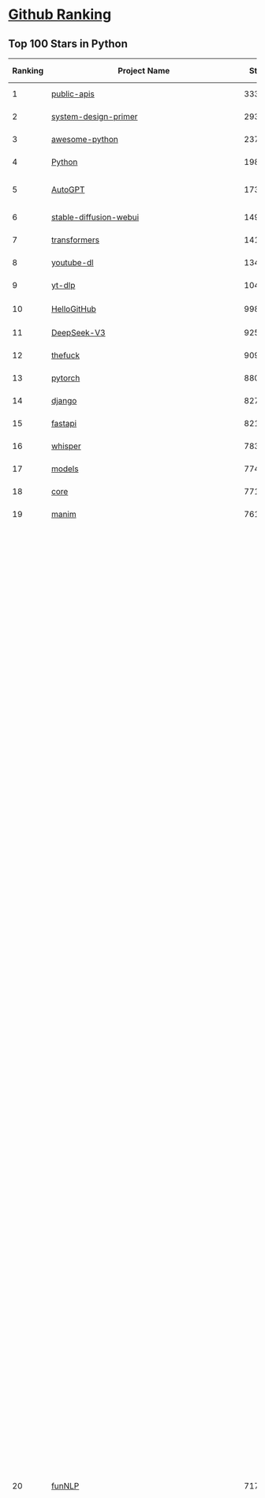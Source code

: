 [Github Ranking](../README.md)
==========

## Top 100 Stars in Python

| Ranking | Project Name | Stars | Forks | Language | Open Issues | Description | Last Commit |
| ------- | ------------ | ----- | ----- | -------- | ----------- | ----------- | ----------- |
| 1 | [public-apis](https://github.com/public-apis/public-apis) | 333171 | 35221 | Python | 61 | A collective list of free APIs | 2024-10-31T19:50:02Z |
| 2 | [system-design-primer](https://github.com/donnemartin/system-design-primer) | 293123 | 48748 | Python | 236 | Learn how to design large-scale systems. Prep for the system design interview.  Includes Anki flashcards. | 2024-12-02T01:10:39Z |
| 3 | [awesome-python](https://github.com/vinta/awesome-python) | 237524 | 25417 | Python | 0 | An opinionated list of awesome Python frameworks, libraries, software and resources. | 2024-08-11T17:10:18Z |
| 4 | [Python](https://github.com/TheAlgorithms/Python) | 198507 | 46411 | Python | 64 | All Algorithms implemented in Python | 2025-03-18T08:53:54Z |
| 5 | [AutoGPT](https://github.com/Significant-Gravitas/AutoGPT) | 173548 | 45368 | Python | 185 | AutoGPT is the vision of accessible AI for everyone, to use and to build on. Our mission is to provide the tools, so that you can focus on what matters. | 2025-03-18T23:24:26Z |
| 6 | [stable-diffusion-webui](https://github.com/AUTOMATIC1111/stable-diffusion-webui) | 149624 | 27935 | Python | 2314 | Stable Diffusion web UI | 2025-03-04T16:11:29Z |
| 7 | [transformers](https://github.com/huggingface/transformers) | 141454 | 28327 | Python | 1029 | 🤗 Transformers: State-of-the-art Machine Learning for Pytorch, TensorFlow, and JAX. | 2025-03-18T22:39:52Z |
| 8 | [youtube-dl](https://github.com/ytdl-org/youtube-dl) | 134721 | 10246 | Python | 3689 | Command-line program to download videos from YouTube.com and other video sites | 2025-03-11T02:00:24Z |
| 9 | [yt-dlp](https://github.com/yt-dlp/yt-dlp) | 104542 | 8201 | Python | 1544 | A feature-rich command-line audio/video downloader | 2025-03-16T22:10:17Z |
| 10 | [HelloGitHub](https://github.com/521xueweihan/HelloGitHub) | 99896 | 9844 | Python | 200 | :octocat: 分享 GitHub 上有趣、入门级的开源项目。Share interesting, entry-level open source projects on GitHub. | 2025-03-10T10:04:23Z |
| 11 | [DeepSeek-V3](https://github.com/deepseek-ai/DeepSeek-V3) | 92503 | 15024 | Python | 96 | None | 2025-03-16T15:42:21Z |
| 12 | [thefuck](https://github.com/nvbn/thefuck) | 90960 | 3656 | Python | 277 | Magnificent app which corrects your previous console command. | 2024-07-19T14:56:13Z |
| 13 | [pytorch](https://github.com/pytorch/pytorch) | 88006 | 23617 | Python | 14688 | Tensors and Dynamic neural networks in Python with strong GPU acceleration | 2025-03-19T04:00:03Z |
| 14 | [django](https://github.com/django/django) | 82763 | 32384 | Python | 0 | The Web framework for perfectionists with deadlines. | 2025-03-19T01:16:28Z |
| 15 | [fastapi](https://github.com/fastapi/fastapi) | 82165 | 7094 | Python | 53 | FastAPI framework, high performance, easy to learn, fast to code, ready for production | 2025-03-17T17:29:37Z |
| 16 | [whisper](https://github.com/openai/whisper) | 78358 | 9387 | Python | 0 | Robust Speech Recognition via Large-Scale Weak Supervision | 2025-01-04T20:56:17Z |
| 17 | [models](https://github.com/tensorflow/models) | 77454 | 45660 | Python | 1063 | Models and examples built with TensorFlow | 2025-03-17T10:50:24Z |
| 18 | [core](https://github.com/home-assistant/core) | 77177 | 32926 | Python | 2810 | :house_with_garden: Open source home automation that puts local control and privacy first. | 2025-03-19T01:48:35Z |
| 19 | [manim](https://github.com/3b1b/manim) | 76185 | 6619 | Python | 440 | Animation engine for explanatory math videos | 2025-02-26T15:52:59Z |
| 20 | [funNLP](https://github.com/fighting41love/funNLP) | 71763 | 14748 | Python | 30 | 中英文敏感词、语言检测、中外手机/电话归属地/运营商查询、名字推断性别、手机号抽取、身份证抽取、邮箱抽取、中日文人名库、中文缩写库、拆字词典、词汇情感值、停用词、反动词表、暴恐词表、繁简体转换、英文模拟中文发音、汪峰歌词生成器、职业名称词库、同义词库、反义词库、否定词库、汽车品牌词库、汽车零件词库、连续英文切割、各种中文词向量、公司名字大全、古诗词库、IT词库、财经词库、成语词库、地名词库、历史名人词库、诗词词库、医学词库、饮食词库、法律词库、汽车词库、动物词库、中文聊天语料、中文谣言数据、百度中文问答数据集、句子相似度匹配算法集合、bert资源、文本生成&摘要相关工具、cocoNLP信息抽取工具、国内电话号码正则匹配、清华大学XLORE:中英文跨语言百科知识图谱、清华大学人工智能技术系列报告、自然语言生成、NLU太难了系列、自动对联数据及机器人、用户名黑名单列表、罪名法务名词及分类模型、微信公众号语料、cs224n深度学习自然语言处理课程、中文手写汉字识别、中文自然语言处理 语料/数据集、变量命名神器、分词语料库+代码、任务型对话英文数据集、ASR 语音数据集 + 基于深度学习的中文语音识别系统、笑声检测器、Microsoft多语言数字/单位/如日期时间识别包、中华新华字典数据库及api(包括常用歇后语、成语、词语和汉字)、文档图谱自动生成、SpaCy 中文模型、Common Voice语音识别数据集新版、神经网络关系抽取、基于bert的命名实体识别、关键词(Keyphrase)抽取包pke、基于医疗领域知识图谱的问答系统、基于依存句法与语义角色标注的事件三元组抽取、依存句法分析4万句高质量标注数据、cnocr：用来做中文OCR的Python3包、中文人物关系知识图谱项目、中文nlp竞赛项目及代码汇总、中文字符数据、speech-aligner: 从“人声语音”及其“语言文本”产生音素级别时间对齐标注的工具、AmpliGraph: 知识图谱表示学习(Python)库：知识图谱概念链接预测、Scattertext 文本可视化(python)、语言/知识表示工具：BERT & ERNIE、中文对比英文自然语言处理NLP的区别综述、Synonyms中文近义词工具包、HarvestText领域自适应文本挖掘工具（新词发现-情感分析-实体链接等）、word2word：(Python)方便易用的多语言词-词对集：62种语言/3,564个多语言对、语音识别语料生成工具：从具有音频/字幕的在线视频创建自动语音识别(ASR)语料库、构建医疗实体识别的模型（包含词典和语料标注）、单文档非监督的关键词抽取、Kashgari中使用gpt-2语言模型、开源的金融投资数据提取工具、文本自动摘要库TextTeaser: 仅支持英文、人民日报语料处理工具集、一些关于自然语言的基本模型、基于14W歌曲知识库的问答尝试--功能包括歌词接龙and已知歌词找歌曲以及歌曲歌手歌词三角关系的问答、基于Siamese bilstm模型的相似句子判定模型并提供训练数据集和测试数据集、用Transformer编解码模型实现的根据Hacker News文章标题自动生成评论、用BERT进行序列标记和文本分类的模板代码、LitBank：NLP数据集——支持自然语言处理和计算人文学科任务的100部带标记英文小说语料、百度开源的基准信息抽取系统、虚假新闻数据集、Facebook: LAMA语言模型分析，提供Transformer-XL/BERT/ELMo/GPT预训练语言模型的统一访问接口、CommonsenseQA：面向常识的英文QA挑战、中文知识图谱资料、数据及工具、各大公司内部里大牛分享的技术文档 PDF 或者 PPT、自然语言生成SQL语句（英文）、中文NLP数据增强（EDA）工具、英文NLP数据增强工具 、基于医药知识图谱的智能问答系统、京东商品知识图谱、基于mongodb存储的军事领域知识图谱问答项目、基于远监督的中文关系抽取、语音情感分析、中文ULMFiT-情感分析-文本分类-语料及模型、一个拍照做题程序、世界各国大规模人名库、一个利用有趣中文语料库 qingyun 训练出来的中文聊天机器人、中文聊天机器人seqGAN、省市区镇行政区划数据带拼音标注、教育行业新闻语料库包含自动文摘功能、开放了对话机器人-知识图谱-语义理解-自然语言处理工具及数据、中文知识图谱：基于百度百科中文页面-抽取三元组信息-构建中文知识图谱、masr: 中文语音识别-提供预训练模型-高识别率、Python音频数据增广库、中文全词覆盖BERT及两份阅读理解数据、ConvLab：开源多域端到端对话系统平台、中文自然语言处理数据集、基于最新版本rasa搭建的对话系统、基于TensorFlow和BERT的管道式实体及关系抽取、一个小型的证券知识图谱/知识库、复盘所有NLP比赛的TOP方案、OpenCLaP：多领域开源中文预训练语言模型仓库、UER：基于不同语料+编码器+目标任务的中文预训练模型仓库、中文自然语言处理向量合集、基于金融-司法领域(兼有闲聊性质)的聊天机器人、g2pC：基于上下文的汉语读音自动标记模块、Zincbase 知识图谱构建工具包、诗歌质量评价/细粒度情感诗歌语料库、快速转化「中文数字」和「阿拉伯数字」、百度知道问答语料库、基于知识图谱的问答系统、jieba_fast 加速版的jieba、正则表达式教程、中文阅读理解数据集、基于BERT等最新语言模型的抽取式摘要提取、Python利用深度学习进行文本摘要的综合指南、知识图谱深度学习相关资料整理、维基大规模平行文本语料、StanfordNLP 0.2.0：纯Python版自然语言处理包、NeuralNLP-NeuralClassifier：腾讯开源深度学习文本分类工具、端到端的封闭域对话系统、中文命名实体识别：NeuroNER vs. BertNER、新闻事件线索抽取、2019年百度的三元组抽取比赛：“科学空间队”源码、基于依存句法的开放域文本知识三元组抽取和知识库构建、中文的GPT2训练代码、ML-NLP - 机器学习(Machine Learning)NLP面试中常考到的知识点和代码实现、nlp4han:中文自然语言处理工具集(断句/分词/词性标注/组块/句法分析/语义分析/NER/N元语法/HMM/代词消解/情感分析/拼写检查、XLM：Facebook的跨语言预训练语言模型、用基于BERT的微调和特征提取方法来进行知识图谱百度百科人物词条属性抽取、中文自然语言处理相关的开放任务-数据集-当前最佳结果、CoupletAI - 基于CNN+Bi-LSTM+Attention 的自动对对联系统、抽象知识图谱、MiningZhiDaoQACorpus - 580万百度知道问答数据挖掘项目、brat rapid annotation tool: 序列标注工具、大规模中文知识图谱数据：1.4亿实体、数据增强在机器翻译及其他nlp任务中的应用及效果、allennlp阅读理解:支持多种数据和模型、PDF表格数据提取工具 、 Graphbrain：AI开源软件库和科研工具，目的是促进自动意义提取和文本理解以及知识的探索和推断、简历自动筛选系统、基于命名实体识别的简历自动摘要、中文语言理解测评基准，包括代表性的数据集&基准模型&语料库&排行榜、树洞 OCR 文字识别 、从包含表格的扫描图片中识别表格和文字、语声迁移、Python口语自然语言处理工具集(英文)、 similarity：相似度计算工具包，java编写、海量中文预训练ALBERT模型 、Transformers 2.0 、基于大规模音频数据集Audioset的音频增强 、Poplar：网页版自然语言标注工具、图片文字去除，可用于漫画翻译 、186种语言的数字叫法库、Amazon发布基于知识的人-人开放领域对话数据集 、中文文本纠错模块代码、繁简体转换 、 Python实现的多种文本可读性评价指标、类似于人名/地名/组织机构名的命名体识别数据集 、东南大学《知识图谱》研究生课程(资料)、. 英文拼写检查库 、 wwsearch是企业微信后台自研的全文检索引擎、CHAMELEON：深度学习新闻推荐系统元架构 、 8篇论文梳理BERT相关模型进展与反思、DocSearch：免费文档搜索引擎、 LIDA：轻量交互式对话标注工具 、aili - the fastest in-memory index in the East 东半球最快并发索引 、知识图谱车音工作项目、自然语言生成资源大全 、中日韩分词库mecab的Python接口库、中文文本摘要/关键词提取、汉字字符特征提取器 (featurizer)，提取汉字的特征（发音特征、字形特征）用做深度学习的特征、中文生成任务基准测评 、中文缩写数据集、中文任务基准测评 - 代表性的数据集-基准(预训练)模型-语料库-baseline-工具包-排行榜、PySS3：面向可解释AI的SS3文本分类器机器可视化工具 、中文NLP数据集列表、COPE - 格律诗编辑程序、doccano：基于网页的开源协同多语言文本标注工具 、PreNLP：自然语言预处理库、简单的简历解析器，用来从简历中提取关键信息、用于中文闲聊的GPT2模型：GPT2-chitchat、基于检索聊天机器人多轮响应选择相关资源列表(Leaderboards、Datasets、Papers)、(Colab)抽象文本摘要实现集锦(教程 、词语拼音数据、高效模糊搜索工具、NLP数据增广资源集、微软对话机器人框架 、 GitHub Typo Corpus：大规模GitHub多语言拼写错误/语法错误数据集、TextCluster：短文本聚类预处理模块 Short text cluster、面向语音识别的中文文本规范化、BLINK：最先进的实体链接库、BertPunc：基于BERT的最先进标点修复模型、Tokenizer：快速、可定制的文本词条化库、中文语言理解测评基准，包括代表性的数据集、基准(预训练)模型、语料库、排行榜、spaCy 医学文本挖掘与信息提取 、 NLP任务示例项目代码集、 python拼写检查库、chatbot-list - 行业内关于智能客服、聊天机器人的应用和架构、算法分享和介绍、语音质量评价指标(MOSNet, BSSEval, STOI, PESQ, SRMR)、 用138GB语料训练的法文RoBERTa预训练语言模型 、BERT-NER-Pytorch：三种不同模式的BERT中文NER实验、无道词典 - 有道词典的命令行版本，支持英汉互查和在线查询、2019年NLP亮点回顾、 Chinese medical dialogue data 中文医疗对话数据集 、最好的汉字数字(中文数字)-阿拉伯数字转换工具、 基于百科知识库的中文词语多词义/义项获取与特定句子词语语义消歧、awesome-nlp-sentiment-analysis - 情感分析、情绪原因识别、评价对象和评价词抽取、LineFlow：面向所有深度学习框架的NLP数据高效加载器、中文医学NLP公开资源整理 、MedQuAD：(英文)医学问答数据集、将自然语言数字串解析转换为整数和浮点数、Transfer Learning in Natural Language Processing (NLP) 、面向语音识别的中文/英文发音辞典、Tokenizers：注重性能与多功能性的最先进分词器、CLUENER 细粒度命名实体识别 Fine Grained Named Entity Recognition、 基于BERT的中文命名实体识别、中文谣言数据库、NLP数据集/基准任务大列表、nlp相关的一些论文及代码, 包括主题模型、词向量(Word Embedding)、命名实体识别(NER)、文本分类(Text Classificatin)、文本生成(Text Generation)、文本相似性(Text Similarity)计算等，涉及到各种与nlp相关的算法，基于keras和tensorflow 、Python文本挖掘/NLP实战示例、 Blackstone：面向非结构化法律文本的spaCy pipeline和NLP模型通过同义词替换实现文本“变脸” 、中文 预训练 ELECTREA 模型: 基于对抗学习 pretrain Chinese Model 、albert-chinese-ner - 用预训练语言模型ALBERT做中文NER 、基于GPT2的特定主题文本生成/文本增广、开源预训练语言模型合集、多语言句向量包、编码、标记和实现：一种可控高效的文本生成方法、 英文脏话大列表 、attnvis：GPT2、BERT等transformer语言模型注意力交互可视化、CoVoST：Facebook发布的多语种语音-文本翻译语料库，包括11种语言(法语、德语、荷兰语、俄语、西班牙语、意大利语、土耳其语、波斯语、瑞典语、蒙古语和中文)的语音、文字转录及英文译文、Jiagu自然语言处理工具 - 以BiLSTM等模型为基础，提供知识图谱关系抽取 中文分词 词性标注 命名实体识别 情感分析 新词发现 关键词 文本摘要 文本聚类等功能、用unet实现对文档表格的自动检测，表格重建、NLP事件提取文献资源列表 、 金融领域自然语言处理研究资源大列表、CLUEDatasetSearch - 中英文NLP数据集：搜索所有中文NLP数据集，附常用英文NLP数据集 、medical_NER - 中文医学知识图谱命名实体识别 、(哈佛)讲因果推理的免费书、知识图谱相关学习资料/数据集/工具资源大列表、Forte：灵活强大的自然语言处理pipeline工具集 、Python字符串相似性算法库、PyLaia：面向手写文档分析的深度学习工具包、TextFooler：针对文本分类/推理的对抗文本生成模块、Haystack：灵活、强大的可扩展问答(QA)框架、中文关键短语抽取工具 | 2024-05-10T07:38:24Z |
| 21 | [ComfyUI](https://github.com/comfyanonymous/ComfyUI) | 71492 | 7745 | Python | 2047 | The most powerful and modular diffusion model GUI, api and backend with a graph/nodes interface. | 2025-03-19T03:19:41Z |
| 22 | [devops-exercises](https://github.com/bregman-arie/devops-exercises) | 70507 | 15785 | Python | 32 | Linux, Jenkins, AWS, SRE, Prometheus, Docker, Python, Ansible, Git, Kubernetes, Terraform, OpenStack, SQL, NoSQL, Azure, GCP, DNS, Elastic, Network, Virtualization. DevOps Interview Questions | 2025-01-25T17:57:43Z |
| 23 | [screenshot-to-code](https://github.com/abi/screenshot-to-code) | 69117 | 8507 | Python | 96 | Drop in a screenshot and convert it to clean code (HTML/Tailwind/React/Vue) | 2025-03-17T18:11:47Z |
| 24 | [flask](https://github.com/pallets/flask) | 69101 | 16327 | Python | 5 | The Python micro framework for building web applications. | 2025-01-05T17:10:05Z |
| 25 | [gpt_academic](https://github.com/binary-husky/gpt_academic) | 67944 | 8325 | Python | 248 | 为GPT/GLM等LLM大语言模型提供实用化交互接口，特别优化论文阅读/润色/写作体验，模块化设计，支持自定义快捷按钮&函数插件，支持Python和C++等项目剖析&自译解功能，PDF/LaTex论文翻译&总结功能，支持并行问询多种LLM模型，支持chatglm3等本地模型。接入通义千问, deepseekcoder, 讯飞星火, 文心一言, llama2, rwkv, claude2, moss等。 | 2025-03-10T15:44:57Z |
| 26 | [d2l-zh](https://github.com/d2l-ai/d2l-zh) | 67280 | 11425 | Python | 0 | 《动手学深度学习》：面向中文读者、能运行、可讨论。中英文版被70多个国家的500多所大学用于教学。 | 2024-07-30T09:32:19Z |
| 27 | [awesome-machine-learning](https://github.com/josephmisiti/awesome-machine-learning) | 67248 | 14813 | Python | 0 | A curated list of awesome Machine Learning frameworks, libraries and software. | 2025-02-13T13:51:00Z |
| 28 | [cpython](https://github.com/python/cpython) | 65828 | 31339 | Python | 7205 | The Python programming language | 2025-03-19T00:33:32Z |
| 29 | [ansible](https://github.com/ansible/ansible) | 64343 | 23994 | Python | 549 | Ansible is a radically simple IT automation platform that makes your applications and systems easier to deploy and maintain. Automate everything from code deployment to network configuration to cloud management, in a language that approaches plain English, using SSH, with no agents to install on remote systems. https://docs.ansible.com. | 2025-03-18T19:54:49Z |
| 30 | [PayloadsAllTheThings](https://github.com/swisskyrepo/PayloadsAllTheThings) | 63977 | 15144 | Python | 0 | A list of useful payloads and bypass for Web Application Security and Pentest/CTF | 2025-03-17T18:51:30Z |
| 31 | [gpt4free](https://github.com/xtekky/gpt4free) | 63840 | 13569 | Python | 17 | The official gpt4free repository \| various collection of powerful language models \| o3 and deepseek r1, gpt-4.5 | 2025-03-13T12:17:22Z |
| 32 | [sherlock](https://github.com/sherlock-project/sherlock) | 63084 | 7280 | Python | 86 | Hunt down social media accounts by username across social networks | 2025-02-17T06:07:27Z |
| 33 | [keras](https://github.com/keras-team/keras) | 62710 | 19544 | Python | 230 | Deep Learning for humans | 2025-03-19T04:01:14Z |
| 34 | [scikit-learn](https://github.com/scikit-learn/scikit-learn) | 61461 | 25692 | Python | 1584 | scikit-learn: machine learning in Python | 2025-03-18T19:10:10Z |
| 35 | [new-pac](https://github.com/Alvin9999/new-pac) | 59488 | 9805 | Python | 423 | 翻墙-科学上网、自由上网、免费科学上网、免费翻墙、fanqiang、油管youtube/视频下载、软件、VPN、一键翻墙浏览器，vps一键搭建翻墙服务器脚本/教程，免费shadowsocks/ss/ssr/v2ray/goflyway账号/节点，翻墙梯子，电脑、手机、iOS、安卓、windows、Mac、Linux、路由器翻墙、科学上网、youtube视频下载、youtube油管镜像/免翻墙网站、美区apple id共享账号、翻墙-科学上网-梯子 | 2025-03-19T04:02:19Z |
| 36 | [annotated_deep_learning_paper_implementations](https://github.com/labmlai/annotated_deep_learning_paper_implementations) | 59283 | 6012 | Python | 31 | 🧑‍🏫 60+ Implementations/tutorials of deep learning papers with side-by-side notes 📝; including transformers (original, xl, switch, feedback, vit, ...), optimizers (adam, adabelief, sophia, ...), gans(cyclegan, stylegan2, ...), 🎮 reinforcement learning (ppo, dqn), capsnet, distillation, ... 🧠 | 2024-08-24T09:18:59Z |
| 37 | [open-interpreter](https://github.com/OpenInterpreter/open-interpreter) | 58816 | 5015 | Python | 216 | A natural language interface for computers | 2025-01-24T13:02:04Z |
| 38 | [localstack](https://github.com/localstack/localstack) | 58077 | 4108 | Python | 269 | 💻 A fully functional local AWS cloud stack. Develop and test your cloud & Serverless apps offline | 2025-03-19T03:19:30Z |
| 39 | [llama](https://github.com/meta-llama/llama) | 57890 | 9719 | Python | 423 | Inference code for Llama models | 2025-01-26T21:42:26Z |
| 40 | [private-gpt](https://github.com/zylon-ai/private-gpt) | 55464 | 7427 | Python | 243 | Interact with your documents using the power of GPT, 100% privately, no data leaks | 2024-11-13T19:30:32Z |
| 41 | [you-get](https://github.com/soimort/you-get) | 55329 | 9739 | Python | 0 | :arrow_double_down: Dumb downloader that scrapes the web | 2025-01-04T02:13:08Z |
| 42 | [scrapy](https://github.com/scrapy/scrapy) | 54574 | 10708 | Python | 438 | Scrapy, a fast high-level web crawling & scraping framework for Python. | 2025-03-17T11:26:23Z |
| 43 | [face_recognition](https://github.com/ageitgey/face_recognition) | 54374 | 13570 | Python | 764 | The world's simplest facial recognition api for Python and the command line | 2024-08-21T06:22:36Z |
| 44 | [Real-Time-Voice-Cloning](https://github.com/CorentinJ/Real-Time-Voice-Cloning) | 53753 | 8907 | Python | 199 | Clone a voice in 5 seconds to generate arbitrary speech in real-time | 2024-08-14T19:54:03Z |
| 45 | [faceswap](https://github.com/deepfakes/faceswap) | 53481 | 13356 | Python | 31 | Deepfakes Software For All | 2025-02-26T17:55:37Z |
| 46 | [gpt-engineer](https://github.com/AntonOsika/gpt-engineer) | 53425 | 7000 | Python | 22 | CLI platform to experiment with codegen. Precursor to: https://lovable.dev | 2024-11-17T22:47:32Z |
| 47 | [yolov5](https://github.com/ultralytics/yolov5) | 52974 | 16769 | Python | 214 | YOLOv5 🚀 in PyTorch > ONNX > CoreML > TFLite | 2025-03-14T12:28:50Z |
| 48 | [openpilot](https://github.com/commaai/openpilot) | 52911 | 9554 | Python | 120 | openpilot is an operating system for robotics. Currently, it upgrades the driver assistance system on 300+ supported cars. | 2025-03-19T03:16:09Z |
| 49 | [MetaGPT](https://github.com/geekan/MetaGPT) | 52857 | 6263 | Python | 50 | 🌟 The Multi-Agent Framework: First AI Software Company, Towards Natural Language Programming | 2025-03-18T08:03:03Z |
| 50 | [requests](https://github.com/psf/requests) | 52617 | 9407 | Python | 189 | A simple, yet elegant, HTTP library. | 2025-02-20T18:43:14Z |
| 51 | [langflow](https://github.com/langflow-ai/langflow) | 52016 | 5706 | Python | 350 | Langflow is a powerful tool for building and deploying AI-powered agents and workflows. | 2025-03-19T03:29:37Z |
| 52 | [hackingtool](https://github.com/Z4nzu/hackingtool) | 51912 | 5595 | Python | 48 | ALL IN ONE Hacking Tool For Hackers | 2025-03-03T15:17:19Z |
| 53 | [rich](https://github.com/Textualize/rich) | 51272 | 1805 | Python | 204 | Rich is a Python library for rich text and beautiful formatting in the terminal. | 2024-12-02T16:01:57Z |
| 54 | [OpenHands](https://github.com/All-Hands-AI/OpenHands) | 50840 | 5586 | Python | 258 | 🙌 OpenHands: Code Less, Make More | 2025-03-19T04:05:22Z |
| 55 | [grok-1](https://github.com/xai-org/grok-1) | 50248 | 8362 | Python | 80 | Grok open release | 2024-08-30T04:17:25Z |
| 56 | [PaddleOCR](https://github.com/PaddlePaddle/PaddleOCR) | 47474 | 8081 | Python | 39 | Awesome multilingual OCR toolkits based on PaddlePaddle (practical ultra lightweight OCR system, support 80+ languages recognition, provide data annotation and synthesis tools, support training and deployment among server, mobile, embedded and IoT devices) | 2025-03-18T07:35:36Z |
| 57 | [professional-programming](https://github.com/charlax/professional-programming) | 47421 | 3766 | Python | 0 | A collection of learning resources for curious software engineers | 2025-03-16T19:18:16Z |
| 58 | [big-list-of-naughty-strings](https://github.com/minimaxir/big-list-of-naughty-strings) | 47015 | 2150 | Python | 69 | The Big List of Naughty Strings is a list of strings which have a high probability of causing issues when used as user-input data. | 2024-04-18T03:26:59Z |
| 59 | [browser-use](https://github.com/browser-use/browser-use) | 45908 | 4714 | Python | 321 | Make websites accessible for AI agents | 2025-03-16T17:30:55Z |
| 60 | [30-Days-Of-Python](https://github.com/Asabeneh/30-Days-Of-Python) | 45166 | 8641 | Python | 51 | 30 days of Python programming challenge is a step-by-step guide to learn the Python programming language in 30 days. This challenge may take more than100 days, follow your own pace.  These videos may help too: https://www.youtube.com/channel/UC7PNRuno1rzYPb1xLa4yktw | 2025-03-18T10:53:37Z |
| 61 | [pandas](https://github.com/pandas-dev/pandas) | 44891 | 18351 | Python | 3624 | Flexible and powerful data analysis / manipulation library for Python, providing labeled data structures similar to R data.frame objects, statistical functions, and much more | 2025-03-17T19:44:21Z |
| 62 | [Deep-Live-Cam](https://github.com/hacksider/Deep-Live-Cam) | 44696 | 6596 | Python | 15 | real time face swap and one-click video deepfake with only a single image | 2025-03-18T21:30:33Z |
| 63 | [LLaMA-Factory](https://github.com/hiyouga/LLaMA-Factory) | 44656 | 5460 | Python | 369 | Unified Efficient Fine-Tuning of 100+ LLMs & VLMs (ACL 2024) | 2025-03-18T13:31:12Z |
| 64 | [Fooocus](https://github.com/lllyasviel/Fooocus) | 43856 | 6650 | Python | 205 | Focus on prompting and generating | 2025-01-24T10:55:35Z |
| 65 | [text-generation-webui](https://github.com/oobabooga/text-generation-webui) | 42917 | 5533 | Python | 209 | A Gradio web UI for Large Language Models with support for multiple inference backends. | 2025-03-17T20:39:58Z |
| 66 | [GPT-SoVITS](https://github.com/RVC-Boss/GPT-SoVITS) | 42682 | 4755 | Python | 735 | 1 min voice data can also be used to train a good TTS model! (few shot voice cloning) | 2025-03-05T10:22:01Z |
| 67 | [vllm](https://github.com/vllm-project/vllm) | 41894 | 6326 | Python | 1478 | A high-throughput and memory-efficient inference and serving engine for LLMs | 2025-03-19T02:34:03Z |
| 68 | [autogen](https://github.com/microsoft/autogen) | 41712 | 6218 | Python | 464 | A programming framework for agentic AI 🤖 PyPi: autogen-agentchat Discord: https://aka.ms/autogen-discord Office Hour: https://aka.ms/autogen-officehour | 2025-03-19T03:17:22Z |
| 69 | [odoo](https://github.com/odoo/odoo) | 41422 | 26873 | Python | 3065 | Odoo. Open Source Apps To Grow Your Business. | 2025-03-19T03:09:26Z |
| 70 | [python-patterns](https://github.com/faif/python-patterns) | 41088 | 6964 | Python | 10 | A collection of design patterns/idioms in Python | 2024-09-05T20:53:59Z |
| 71 | [ChatGLM-6B](https://github.com/THUDM/ChatGLM-6B) | 41018 | 5229 | Python | 556 | ChatGLM-6B: An Open Bilingual Dialogue Language Model \| 开源双语对话语言模型 | 2024-06-27T04:05:25Z |
| 72 | [ColossalAI](https://github.com/hpcaitech/ColossalAI) | 40621 | 4484 | Python | 418 | Making large AI models cheaper, faster and more accessible | 2025-03-18T09:47:56Z |
| 73 | [stablediffusion](https://github.com/Stability-AI/stablediffusion) | 40525 | 5188 | Python | 245 | High-Resolution Image Synthesis with Latent Diffusion Models | 2024-10-10T21:28:57Z |
| 74 | [diagrams](https://github.com/mingrammer/diagrams) | 40430 | 2599 | Python | 305 | :art: Diagram as Code for prototyping cloud system architectures | 2025-03-18T03:19:30Z |
| 75 | [ailearning](https://github.com/apachecn/ailearning) | 40355 | 11522 | Python | 2 | AiLearning：数据分析+机器学习实战+线性代数+PyTorch+NLTK+TF2 | 2024-11-12T16:21:55Z |
| 76 | [sentry](https://github.com/getsentry/sentry) | 40315 | 4285 | Python | 2121 | Developer-first error tracking and performance monitoring | 2025-03-19T03:35:07Z |
| 77 | [markitdown](https://github.com/microsoft/markitdown) | 40279 | 1889 | Python | 152 | Python tool for converting files and office documents to Markdown. | 2025-03-17T14:52:54Z |
| 78 | [nanoGPT](https://github.com/karpathy/nanoGPT) | 40158 | 6608 | Python | 221 | The simplest, fastest repository for training/finetuning medium-sized GPTs. | 2024-12-09T23:53:04Z |
| 79 | [llama_index](https://github.com/run-llama/llama_index) | 40130 | 5715 | Python | 703 | LlamaIndex is the leading framework for building LLM-powered agents over your data. | 2025-03-19T02:02:26Z |
| 80 | [black](https://github.com/psf/black) | 39940 | 2561 | Python | 330 | The uncompromising Python code formatter | 2025-03-17T06:27:07Z |
| 81 | [airflow](https://github.com/apache/airflow) | 39212 | 14797 | Python | 1143 | Apache Airflow - A platform to programmatically author, schedule, and monitor workflows | 2025-03-19T03:16:09Z |
| 82 | [cheat.sh](https://github.com/chubin/cheat.sh) | 39110 | 1811 | Python | 120 | the only cheat sheet you need | 2025-02-01T13:32:00Z |
| 83 | [bert](https://github.com/google-research/bert) | 38860 | 9669 | Python | 791 | TensorFlow code and pre-trained models for BERT | 2024-07-23T23:39:41Z |
| 84 | [Deep-Learning-Papers-Reading-Roadmap](https://github.com/floodsung/Deep-Learning-Papers-Reading-Roadmap) | 38852 | 7345 | Python | 52 | Deep Learning papers reading roadmap for anyone who are eager to learn this amazing tech! | 2022-11-27T13:18:32Z |
| 85 | [TTS](https://github.com/coqui-ai/TTS) | 38601 | 4839 | Python | 14 | 🐸💬 - a deep learning toolkit for Text-to-Speech, battle-tested in research and production | 2024-08-16T12:07:14Z |
| 86 | [mitmproxy](https://github.com/mitmproxy/mitmproxy) | 38387 | 4137 | Python | 326 | An interactive TLS-capable intercepting HTTP proxy for penetration testers and software developers. | 2025-03-15T19:58:49Z |
| 87 | [streamlit](https://github.com/streamlit/streamlit) | 38242 | 3324 | Python | 1004 | Streamlit — A faster way to build and share data apps. | 2025-03-19T03:57:03Z |
| 88 | [ultralytics](https://github.com/ultralytics/ultralytics) | 38145 | 7398 | Python | 585 | Ultralytics YOLO11 🚀 | 2025-03-19T01:32:32Z |
| 89 | [FastChat](https://github.com/lm-sys/FastChat) | 38141 | 4665 | Python | 802 | An open platform for training, serving, and evaluating large language models. Release repo for Vicuna and Chatbot Arena. | 2025-03-01T06:43:01Z |
| 90 | [WeChatMsg](https://github.com/LC044/WeChatMsg) | 38128 | 3925 | Python | 60 | 提取微信聊天记录，将其导出成HTML、Word、Excel文档永久保存，对聊天记录进行分析生成年度聊天报告，用聊天数据训练专属于个人的AI聊天助手 | 2025-03-11T09:59:23Z |
| 91 | [quivr](https://github.com/QuivrHQ/quivr) | 37552 | 3640 | Python | 26 | Opiniated RAG for integrating GenAI in your apps 🧠   Focus on your product rather than the RAG. Easy integration in existing products with customisation!  Any LLM: GPT4, Groq, Llama. Any Vectorstore: PGVector, Faiss. Any Files. Anyway you want.  | 2025-03-14T15:10:35Z |
| 92 | [DeepSpeed](https://github.com/deepspeedai/DeepSpeed) | 37504 | 4304 | Python | 1017 | DeepSpeed is a deep learning optimization library that makes distributed training and inference easy, efficient, and effective. | 2025-03-19T00:57:58Z |
| 93 | [OpenBB](https://github.com/OpenBB-finance/OpenBB) | 37483 | 3388 | Python | 36 | Investment Research for Everyone, Everywhere. | 2025-03-19T04:03:27Z |
| 94 | [freqtrade](https://github.com/freqtrade/freqtrade) | 37342 | 7352 | Python | 35 | Free, open source crypto trading bot | 2025-03-18T17:08:36Z |
| 95 | [Open-Assistant](https://github.com/LAION-AI/Open-Assistant) | 37251 | 3266 | Python | 226 | OpenAssistant is a chat-based assistant that understands tasks, can interact with third-party systems, and retrieve information dynamically to do so. | 2024-08-17T01:55:35Z |
| 96 | [OpenManus](https://github.com/mannaandpoem/OpenManus) | 37135 | 6054 | Python | 368 | No fortress, purely open ground.  OpenManus is Coming. | 2025-03-19T02:41:58Z |
| 97 | [python-cheatsheet](https://github.com/gto76/python-cheatsheet) | 36974 | 6589 | Python | 5 | Comprehensive Python Cheatsheet | 2025-03-16T16:00:30Z |
| 98 | [gradio](https://github.com/gradio-app/gradio) | 36912 | 2801 | Python | 466 | Build and share delightful machine learning apps, all in Python. 🌟 Star to support our work! | 2025-03-18T22:02:34Z |
| 99 | [interview_internal_reference](https://github.com/0voice/interview_internal_reference) | 36839 | 9463 | Python | 28 | 2023年最新总结，阿里，腾讯，百度，美团，头条等技术面试题目，以及答案，专家出题人分析汇总。 | 2024-05-20T12:04:02Z |
| 100 | [GFPGAN](https://github.com/TencentARC/GFPGAN) | 36447 | 6041 | Python | 356 | GFPGAN aims at developing Practical Algorithms for Real-world Face Restoration. | 2024-07-26T18:44:02Z |

